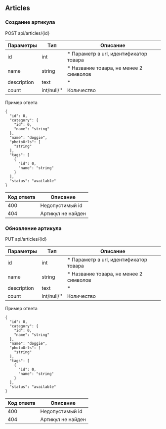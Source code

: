 ## Articles

### Создание артикула

POST api/articles/{id} 

Параметры | Тип | Описание
------------ | ------------- | -------------
id | int | * Параметр в url, идентификатор товара 
name | string | * Название товара, не менее 2 символов
description | text |  *
count | int/null/'' |  Количество 

Пример ответа

```
{
  "id": 0,
  "category": {
    "id": 0,
    "name": "string"
  },
  "name": "doggie",
  "photoUrls": [
    "string"
  ],
  "tags": [
    {
      "id": 0,
      "name": "string"
    }
  ],
  "status": "available"
}
```

Код ответа | Описание
------------ | ------------- 
400 | Недопустимый id
404 | Артикул не найден

### Обновление артикула

PUT api/articles/{id} 

Параметры | Тип | Описание
------------ | ------------- | -------------
id | int | * Параметр в url, идентификатор товара 
name | string | * Название товара, не менее 2 символов
description | text |  *
count | int/null/'' |  Количество 

Пример ответа

```
{
  "id": 0,
  "category": {
    "id": 0,
    "name": "string"
  },
  "name": "doggie",
  "photoUrls": [
    "string"
  ],
  "tags": [
    {
      "id": 0,
      "name": "string"
    }
  ],
  "status": "available"
}
```

Код ответа | Описание
------------ | ------------- 
400 | Недопустимый id
404 | Артикул не найден
